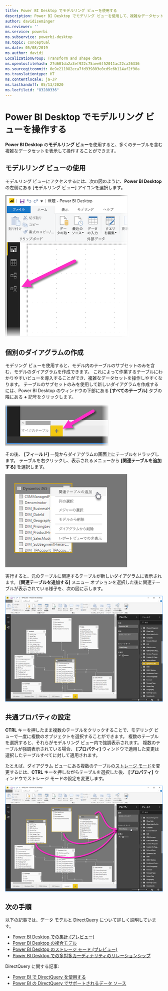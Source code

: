 ```yaml
---
title: Power BI Desktop でモデルリング ビューを使用する
description: Power BI Desktop でモデリング ビューを使用して、複雑なデータセットをビジュアル形式で表示させます
author: davidiseminger
ms.reviewer: ''
ms.service: powerbi
ms.subservice: powerbi-desktop
ms.topic: conceptual
ms.date: 05/08/2019
ms.author: davidi
LocalizationGroup: Transform and shape data
ms.openlocfilehash: 27d601da2a3ef922c75aee6f52011ac22ca26336
ms.sourcegitcommit: 0e9e211082eca7fd939803e0cd9c6b114af2f90a
ms.translationtype: HT
ms.contentlocale: ja-JP
ms.lasthandoff: 05/13/2020
ms.locfileid: "83280336"
---
```

# <a name="work-with-modeling-view-in-power-bi-desktop"></a>Power BI Desktop でモデルリング ビューを操作する

**Power BI Desktop** の**モデルリング ビュー**を使用すると、多くのテーブルを含む複雑なデータセットを表示して操作することができます。


## <a name="using-modeling-view"></a>モデルリング ビューの使用

モデルリング ビューにアクセスするには、次の図のように、**Power BI Desktop** の左側にある [モデルリング ビュー] アイコンを選択します。

![Power BI Desktop のモデルリング ビュー アイコン](media/desktop-modeling-view/modeling-view_02.png)

## <a name="creating-separate-diagrams"></a>個別のダイアグラムの作成

モデリング ビューを使用すると、モデル内のテーブルのサブセットのみを含む、モデルのダイアグラムを作成できます。 これによって作業するテーブルにわかりやすいビューを導入することができ、複雑なデータセットを操作しやすくなります。 テーブルのサブセットのみを使用して新しいダイアグラムを作成するには、Power BI Desktop のウィンドウの下部にある **[すべてのテーブル]** タブの隣にある **+** 記号をクリックします。

![タブ セクションの + 記号をクリックして新しいダイアグラムを作成する](media/desktop-modeling-view/modeling-view_03.png)

その後、 **[フィールド]** 一覧からダイアグラムの画面上にテーブルをドラッグします。 テーブルを右クリックし、表示されるメニューから **[関連テーブルを追加する]** を選択します。

![テーブルを右クリックして [関連テーブルを追加する] を選択する](media/desktop-modeling-view/modeling-view_04.png)

実行すると、元のテーブルに関連するテーブルが新しいダイアグラムに表示されます。 **[関連テーブルを追加する]** メニュー オプションを選択した後に関連テーブルが表示されている様子を、次の図に示します。

![関連テーブルの表示](media/desktop-modeling-view/modeling-view_05.png)

## <a name="setting-common-properties"></a>共通プロパティの設定

**CTRL** キーを押したまま複数のテーブルをクリックすることで、モデリング ビューで一度に複数のオブジェクトを選択することができます。 複数のテーブルを選択すると、それらがモデルリング ビュー内で強調表示されます。 複数のテーブルが強調表示されている場合、 **[プロパティ]** ウィンドウで適用した変更は選択したテーブルすべてに対して適用されます。

たとえば、ダイアグラム ビューにある複数のテーブルの[ストレージ モード](desktop-storage-mode.md)を変更するには、**CTRL** キーを押しながらテーブルを選択した後、 **[プロパティ]** ウィンドウでストレージ モードの設定を変更します。

![CTRL キーを押しながら複数のテーブルを選択した後、選択したテーブル全体の共通プロパティを設定する](media/desktop-modeling-view/modeling-view_06.png)


## <a name="next-steps"></a>次の手順

以下の記事では、データ モデルと DirectQuery について詳しく説明しています。

* [Power BI Desktop での集計 (プレビュー)](desktop-aggregations.md)
* [Power BI Desktop の複合モデル](desktop-composite-models.md)
* [Power BI Desktop のストレージ モード (プレビュー)](desktop-storage-mode.md)
* [Power BI Desktop での多対多カーディナリティのリレーションシップ](desktop-many-to-many-relationships.md)


DirectQuery に関する記事:

* [Power BI で DirectQuery を使用する](../connect-data/desktop-directquery-about.md)
* [Power BI の DirectQuery でサポートされるデータ ソース](../connect-data/power-bi-data-sources.md)
